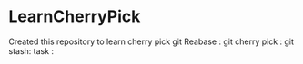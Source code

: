 # LearnCherryPick
Created this repository to learn cherry pick 
git Reabase :
git cherry pick :
git stash:
task : 
